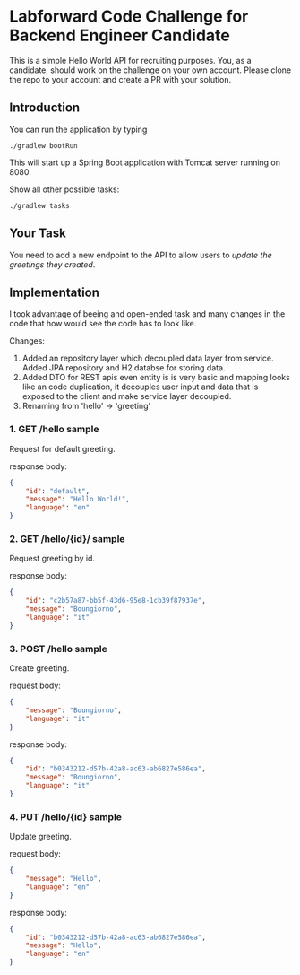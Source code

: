 # Labforward Code Challenge for Backend Engineer Candidate

This is a simple Hello World API for recruiting purposes. You, as a candidate, should work on the challenge on your own account. Please clone the repo to your account and create a PR with your solution. 

## Introduction

You can run the application by typing

	./gradlew bootRun

This will start up a Spring Boot application with Tomcat server running on 8080.

Show all other possible tasks:

	./gradlew tasks
	
## Your Task	

You need to add a new endpoint to the API to allow users to *update the greetings they created*. 


## Implementation

I took advantage of beeing and open-ended task and many changes in the code that how would see the code has to look like.

Changes:

1. Added an repository layer which decoupled data layer from service. Added JPA repository and H2 databse for storing data.
2. Added DTO for REST apis even entity is is very basic and mapping looks like an code duplication, it decouples user input and data that is exposed to the client and make service layer decoupled.
3. Renaming from 'hello' -> 'greeting'

### 1. GET /hello  sample
Request for default greeting.

response body:
```json
{
    "id": "default",
    "message": "Hello World!",
    "language": "en"
}
```

### 2. GET /hello/{id}/ sample 
Request greeting by id.

response body:
```json
{
    "id": "c2b57a87-bb5f-43d6-95e8-1cb39f87937e",
    "message": "Boungiorno",
    "language": "it"
}
```

### 3. POST /hello  sample
Create greeting.

request body:
```json
{
	"message": "Boungiorno",
	"language": "it"
}
```

response body:
```json
{
    "id": "b0343212-d57b-42a8-ac63-ab6827e586ea",
    "message": "Boungiorno",
    "language": "it"
}
```

### 4. PUT /hello/{id} sample
Update greeting.

request body:
```json
{
	"message": "Hello",
	"language": "en"
}
```

response body:
```json
{
    "id": "b0343212-d57b-42a8-ac63-ab6827e586ea",
    "message": "Hello",
    "language": "en"
}
```
